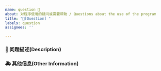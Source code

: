 ```yaml
---
name: question 🧐
about: 对程序使用的疑问或需要帮助 / Questions about the use of the program or need help
title: "🧐[Question] "
labels: question 
assignees: ''

---
```


### 🧐 问题描述(Description)

<!--
详细地描述需求，让大家都能理解
-->

### 🚑 其他信息(Other Information)

<!--
如截图等其他信息可以贴在这里
-->